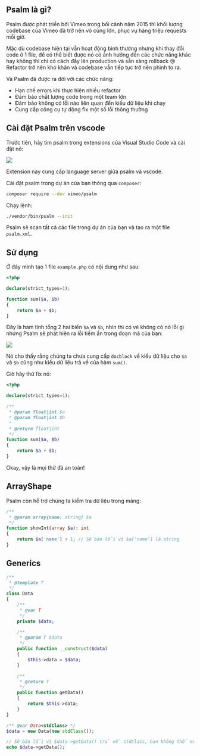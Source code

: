 ## Psalm là gì?

Psalm được phát triển bởi Vimeo trong bối cảnh năm 2015 thì khối lượng codebase của Vimeo đã trở nên vô cùng lớn, phục vụ hàng triệu requests mỗi giờ.

Mặc dù codebase hiện tại vẫn hoạt động bình thường nhưng khi thay đổi code ở 1 file, để có thể biết được nó có ảnh hưởng đến các chức năng khác hay không thì chỉ có cách đẩy lên production và sẵn sàng rollback 😢 Refactor trở nên khó khăn và codebase vẫn tiếp tục trở nên phình to ra.

Và Psalm đã được ra đời với các chức năng:

- Hạn chế errors khi thực hiện nhiều refactor
- Đảm bảo chất lượng code trong một team lớn
- Đảm bảo không có lỗi nào liên quan đến kiểu dữ liệu khi chạy
- Cung cấp công cụ tự động fix một số lỗi thông thường

## Cài đặt Psalm trên vscode

Trước tiên, hãy tìm psalm trong extensions của Visual Studio Code và cài đặt nó:

![](https://imgur.com/gd8ZKXt.png)

Extension này cung cấp language server giữa psalm và vscode.

Cài đặt psalm trong dự án của bạn thông qua `composer`:

```bash
composer require --dev vimeo/psalm
```

Chạy lệnh:

```bash
./vendor/bin/psalm --init
```

Psalm sẽ scan tất cả các file trong dự án của bạn và tạo ra một file `psalm.xml`.

## Sử dụng

Ở đây mình tạo 1 file `example.php` có nội dung như sau:

```php
<?php

declare(strict_types=1);

function sum($a, $b)
{
    return $a + $b;
}
```

Đây là hàm tính tổng 2 hai biến `$a` và `$b`, nhìn thì có vẻ không có nó lỗi gì nhưng Psalm sẽ phát hiện ra lỗi tiềm ẩn trong đoạn mã của bạn:

![](https://imgur.com/wPLsOU7.png)

Nó cho thấy rằng chúng ta chưa cung cấp `docblock` về kiểu dữ liệu cho `$a` và `$b` cũng như kiểu dữ liệu trả về của hàm `sum()`.

Giờ hãy thử fix nó:

```php
<?php

declare(strict_types=1);

/**
 * @param float|int $a
 * @param float|int $b
 *
 * @return float|int
 */
function sum($a, $b)
{
    return $a + $b;
}
```

Okay, vậy là mọi thứ đã an toàn!

## ArrayShape

Psalm còn hỗ trợ chúng ta kiểm tra dữ liệu trong mảng:

```php
/**
 * @param array{name: string} $a
 */
function showInt(array $a): int
{
    return $a['name'] + 1; // Sẽ báo lỗi vì $a['name'] là string
}
```

## Generics

```php
/**
 * @template T
 */
class Data
{
    /**
     * @var T
     */
    private $data;

    /**
     * @param T $data
     */
    public function __construct($data)
    {
        $this->data = $data;
    }

    /**
     * @return T
     */
    public function getData()
    {
        return $this->data;
    }
}

/** @var Data<stdClass> */
$data = new Data(new stdClass());

// Sẽ báo lỗi vì $data->getData() trả về stdClass, bạn không thể echo nó
echo $data->getData();
```
